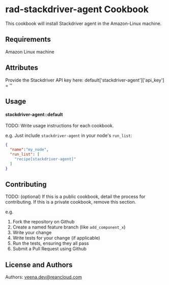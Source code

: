 rad-stackdriver-agent Cookbook
======================
This cookbook will install Stackdriver agent in the Amazon-Linux machine.

Requirements
------------
Amazon Linux machine

Attributes
----------
Provide the Stackdriver API key here:
default['stackdriver-agent']['api_key'] = ''


Usage
-----
#### stackdriver-agent::default
TODO: Write usage instructions for each cookbook.

e.g.
Just include `stackdriver-agent` in your node's `run_list`:

```json
{
  "name":"my_node",
  "run_list": [
    "recipe[stackdriver-agent]"
  ]
}
```

Contributing
------------
TODO: (optional) If this is a public cookbook, detail the process for contributing. If this is a private cookbook, remove this section.

e.g.
1. Fork the repository on Github
2. Create a named feature branch (like `add_component_x`)
3. Write your change
4. Write tests for your change (if applicable)
5. Run the tests, ensuring they all pass
6. Submit a Pull Request using Github

License and Authors
-------------------
Authors: veena.dev@reancloud.com
